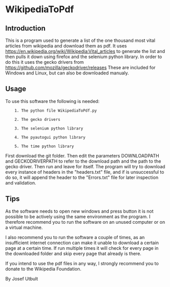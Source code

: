 # WikipediaToPdf

## Introduction
This is a program used to generate a list of the one thousand most vital articles from wikipedia and download them as pdf.
It uses https://en.wikipedia.org/wiki/Wikipedia:Vital_articles to generate the list and then pulls it down using firefox
and the selenium python library. In order to do this it uses the gecko drivers from https://github.com/mozilla/geckodriver/releases
These are included for Windows and Linux, but can also be downloaded manualy.

## Usage
To use this software the following is needed:

        1. The python file WikipediaToPdf.py
        
        2. The gecko drivers
        
        3. The selenium python library
        
        4. The pyautogui python library
        
        5. The time python library

First download the git folder. Then edit the parameters DOWNLOADPATH and GECKODRIVERPATH to refer to the download path and the path to
the gecko driver. Then run and leave for itself. The program will try to download every instance of headers in the "headers.txt" file,
and if is unsuccessful to do so, it will append the header to the "Errors.txt" file  for later inspection and validation.

## Tips
As the software needs to open new windows and press button it is not possible to be actively using the same environment as the program.
I therefore recommend you to run the software on an unused computer or on a virtual machine.

I also recommend you to run the software a couple of times, as an insufficient internet connection can make it unable to download a
certain page at a certain time. If run multiple times it will check for every page in the downloaded folder and skip every page that
already is there.

If you intend to use the pdf files in any way, I strongly recommend you to donate to the Wikipedia Foundation.

By Josef Utbult
